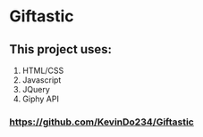 # Giftastic

## This project uses:
1) HTML/CSS
2) Javascript
3) JQuery
4) Giphy API

### https://github.com/KevinDo234/Giftastic